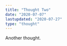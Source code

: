 ```yaml
---
title: "Thought Two"
date: "2020-07-07"
lastupdated: "2020-07-27"
type: "thought"
---
```


Another thought.

